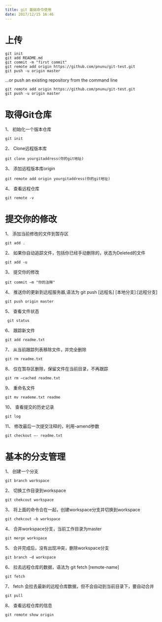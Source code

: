 ```yaml
---
title: git 基础命令使用 
date: 2017/12/15 16:46
---
```



# 上传 
```
git init
git add README.md
git commit -m "first commit"
git remote add origin https://github.com/pnunu/git-test.git
git push -u origin master
```

…or push an existing repository from the command line

```
git remote add origin https://github.com/pnunu/git-test.git
git push -u origin master
```

# 取得Git仓库

1、 初始化一个版本仓库 

``` git init ```

2、 Clone远程版本库

``` git clone yourgitaddress(你的git地址) ```

3、 添加远程版本库origin

``` git remote add origin yourgitaddress(你的git地址) ```

4、 查看远程仓库

``` git remote -v ```

# 提交你的修改

1、 添加当前修改的文件到暂存区

``` git add . ``` 

2、 如果你自动追踪文件，包括你已经手动删除的，状态为Deleted的文件

``` git add -u ``` 

3、 提交你的修改

``` git commit –m "你的注释" ``` 

4、 推送你的更新到远程服务器,语法为 git push [远程名] [本地分支]:[远程分支]

``` git push origin master ``` 

5、 查看文件状态

```  git status ``` 

6、 跟踪新文件

``` git add readme.txt ``` 

7、 从当前跟踪列表移除文件，并完全删除

``` git rm readme.txt ``` 

8、 仅在暂存区删除，保留文件在当前目录，不再跟踪

``` git rm –cached readme.txt ``` 

9、 重命名文件

``` git mv reademe.txt readme ``` 

10、 查看提交的历史记录

``` git log ``` 

11、 修改最后一次提交注释的，利用–amend参数

``` git checkout –- readme.txt ``` 


# 基本的分支管理

1、 创建一个分支

``` git branch workspace ``` 

2、 切换工作目录到workspace

``` git chekcout workspace ``` 

3、 将上面的命令合在一起，创建workspace分支并切换到workspace

``` git chekcout –b workspace ``` 

4、 合并workspace分支，当前工作目录为master

``` git merge workspace ``` 

5、 合并完成后，没有出现冲突，删除workspace分支

``` git branch –d workspace ``` 

6、 拉去远程仓库的数据，语法为 git fetch [remote-name]

``` git fetch ``` 

7、 fetch 会拉去最新的远程仓库数据，但不会自动到当前目录下，要自动合并

``` git pull ``` 

8、 查看远程仓库的信息

``` git remote show origin ``` 
